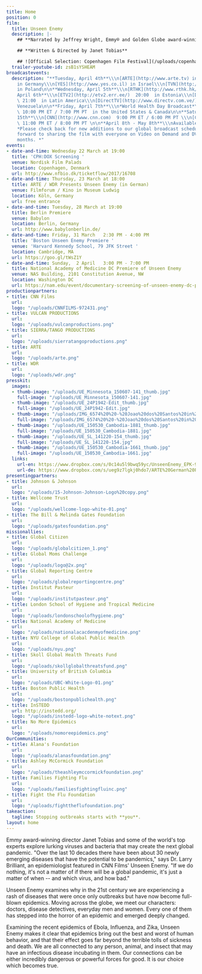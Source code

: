 ```yaml
---
title: Home
position: 0
film:
  title: Unseen Enemy
  description: |-
    ## **Narrated by Jeffrey Wright, Emmy® and Golden Globe award-winning actor**

    ## **Written & Directed by Janet Tobias**

    ## ![Official Selection: Copenhagen Film Festival](/uploads/copenhagenfilmfestival.png)
  trailer-youtube-id: zsB1sYSHEAM
broadcastevents:
  description: "**Tuesday, April 4th**\\\n[ARTE](http://www.arte.tv) in France\\\n[ARTE](http://www.wdr.de)
    in Germany\\\n[YES](http://www.yes.co.il) in Israel\\\n[TVN](http://www.tvn.pl/)
    in Poland\n\n**Wednesday, April 5th**\\\n[RTHK](http://www.rthk.hk/) in Hong Kong\n\n**Thursday,
    April 6th**\\\n[ETV2](http://etv2.err.ee/)  20:00  in Estonia\\\n[DirectTV](http://www.directvla.com/)
    \ 21:00  in Latin America\\\n[DirectTV](http://www.directv.com.ve/)  22:00 in
    Venezuela\n\n**Friday, April 7th**\\\n*World Health Day Broadcast*\\\n[CNN](http://www.cnn.com)
    \ 10:00 PM ET / 7:00 PM PT  in the United States & Canada\n\n**Saturday, April
    15th**\\\n[CNN](http://www.cnn.com)  9:00 PM ET / 6:00 PM PT \\\n[CNN](http://www.cnn.com)
    \ 11:00 PM ET / 8:00 PM PT \n\n**April 8th - May 8th**\\\nAvailable on  [CNN.com/go](http://www.cnn.com/go)\n\n>
    *Please check back for new additions to our global broadcast schedule. We look
    forward to sharing the film with everyone on Video on Demand and DVD in the coming
    months. *"
events:
- date-and-time: Wednesday 22 March at 19:00
  title: 'CPH:DOX Screening '
  venue: Nordisk Film Palads
  location: Copenhagen, Denmark
  url: http://www.nfbio.dk/ticketflow/2017/16708
- date-and-time: Thursday, 23 March at 18:00
  title: ARTE / WDR Presents Unseen Enemy (in German)
  venue: Filmforum / Kino in Museum Ludwig
  location: Köln, Germany
  url: free entrance
- date-and-time: Tuesday, 28 March at 19:00
  title: Berlin Premiere
  venue: Babylon
  location: Berlin, Germany
  url: http://www.babylonberlin.de/
- date-and-time: Friday, 31 March   2:30 PM - 4:00 PM
  title: 'Boston Unseen Enemy Premiere '
  venue: 'Harvard Kennedy School, 79 JFK Street '
  location: Cambridge, MA
  url: https://goo.gl/tWsZ1Y
- date-and-time: Sunday,  2 April   3:00 PM - 7:00 PM
  title: National Academy of Medicine DC Premiere of Unseen Enemy
  venue: NAS Building, 2101 Constitution Avenue, NW
  location: Washington DC
  url: https://nam.edu/event/documentary-screening-of-unseen-enemy-dc-premiere/
productionpartners:
- title: CNN Films
  url: 
  logo: "/uploads/CNNFILMS-972431.png"
- title: VULCAN PRODUCTIONS
  url: 
  logo: "/uploads/vulcanproductions.png"
- title: SIERRA/TANGO PRODUCTIONS
  url: 
  logo: "/uploads/sierratangoproductions.png"
- title: ARTE
  url: 
  logo: "/uploads/arte.png"
- title: WDR
  url: 
  logo: "/uploads/wdr.png"
presskit:
  images:
  - thumb-image: "/uploads/UE_Minnesota_150607-141_thumb.jpg"
    full-image: "/uploads/UE_Minnesota_150607-141.jpg"
  - thumb-image: "/uploads/UE_24P1942-Edit_thumb.jpg"
    full-image: "/uploads/UE_24P1942-Edit.jpg"
  - thumb-image: "/uploads/IMG_6574%20%20-%20Joao%20dos%20Santos%20in%20doctor%20consultation%20with%20his%20mother,%20Veronica%20dos%20Santos._thumb.jpg"
    full-image: "/uploads/IMG_6574%20%20-%20Joao%20dos%20Santos%20in%20doctor%20consultation%20with%20his%20mother,%20Veronica%20dos%20Santos..jpg"
  - thumb-image: "/uploads/UE_150530_Cambodia-1881_thumb.jpg"
    full-image: "/uploads/UE_150530_Cambodia-1881.jpg"
  - thumb-image: "/uploads/UE_SL_141220-154_thumb.jpg"
    full-image: "/uploads/UE_SL_141220-154.jpg"
  - thumb-image: "/uploads/UE_150530_Cambodia-1661_thumb.jpg"
    full-image: "/uploads/UE_150530_Cambodia-1661.jpg"
  links:
    url-en: https://www.dropbox.com/s/0c14u5l9bwq59yc/UnseenEnemy_EPK-90min_VF210317.pdf?dl=0
    url-de: https://www.dropbox.com/s/ueg9z7lgkj0hdo7/ARTE%20German%20Press%20Kit.pdf?dl=0
presentingpartners:
- title: Johnson & Johnson
  url: 
  logo: "/uploads/15-Johnson-Johnson-Logo%20copy.png"
- title: Wellcome Trust
  url: 
  logo: "/uploads/wellcome-logo-white-01.png"
- title: The Bill & Melinda Gates Foundation
  url: 
  logo: "/uploads/gatesfoundation.png"
missionallies:
- title: Global Citizen
  url: 
  logo: "/uploads/globalcitizen_1.png"
- title: Global Moms Challenge
  url: 
  logo: "/uploads/logo@2x.png"
- title: Global Reporting Centre
  url: 
  logo: "/uploads/globalreportingcentre.png"
- title: Institut Pasteur
  url: 
  logo: "/uploads/institutpasteur.png"
- title: London School of Hygiene and Tropical Medicine
  url: 
  logo: "/uploads/londonschoolofhygiene.png"
- title: National Academy of Medicine
  url: 
  logo: "/uploads/nationalacacdenmyofmedicine.png"
- title: NYU College of Global Public Health
  url: 
  logo: "/uploads/nyu.png"
- title: Skoll Global Health Threats Fund
  url: 
  logo: "/uploads/skollglobalthreatsfund.png"
- title: University of British Columbia
  url: 
  logo: "/uploads/UBC-White-Logo-01.png"
- title: Boston Public Health
  url: 
  logo: "/uploads/bostonpublichealth.png"
- title: InSTEDD
  url: http://instedd.org/
  logo: "/uploads/instedd-logo-white-notext.png"
- title: No More Epidemics
  url: 
  logo: "/uploads/nomoreepidemics.png"
OurCommunities:
- title: Alana's Foundation
  url: 
  logo: "/uploads/alanasfoundation.png"
- title: Ashley McCormick Foundation
  url: 
  logo: "/uploads/theashleymccormickfoundation.png"
- title: Families Fighting Flu
  url: 
  logo: "/uploads/familiesfightingfluinc.png"
- title: Fight the Flu Foundation
  url: 
  logo: "/uploads/fighttheflufoundation.png"
takeaction:
  tagline: Stopping outbreaks starts with **you**.
layout: home
---
```


Emmy award-winning director Janet Tobias and some of the world's top experts explore lurking viruses and bacteria that may create the next global pandemic. "Over the last 10 decades there have been about 30 newly emerging diseases that have the potential to be pandemics," says Dr. Larry Brilliant, an epidemiologist featured in CNN Films' Unseen Enemy. "If we do nothing, it's not a matter of if there will be a global pandemic, it's just a matter of when -- and which virus, and how bad."

Unseen Enemy examines why in the 21st century we are experiencing a rash of diseases that were once only outbreaks but have now become full-blown epidemics. Moving across the globe, we meet our characters: doctors, disease detectives, everyday men and women. Every one of them has stepped into the horror of an epidemic and emerged deeply changed. 

Examining the recent epidemics of Ebola, Influenza, and Zika, Unseen Enemy makes it clear that epidemics bring out the best and worst of human behavior, and that their effect goes far beyond the terrible tolls of sickness and death. We are all connected to any person, animal, and insect that may have an infectious disease incubating in them. Our connections can be either incredibly dangerous or powerful forces for good. It is our choice which becomes true.